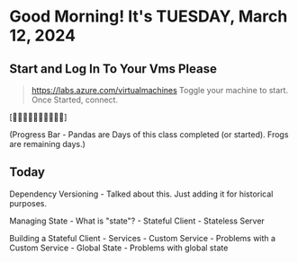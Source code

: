 # Good Morning! It's TUESDAY, March 12, 2024

## Start and Log In To Your Vms Please

> https://labs.azure.com/virtualmachines
> Toggle your machine to start.
> Once Started, connect.

[🐼🐼🐼🐼🐼🐼🐼🐸🐸🐸]

(Progress Bar - Pandas are Days of this class completed (or started). Frogs are remaining days.)

## Today
Dependency Versioning
    - Talked about this. Just adding it for historical purposes.

Managing State
    - What is "state"?
    - Stateful Client
    - Stateless Server

Building a Stateful Client 
    - Services
        - Custom Service
        - Problems with a Custom Service
    - Global State
        - Problems with global state

